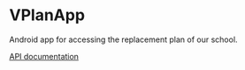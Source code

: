 VPlanApp
========

Android app for accessing the replacement plan of our school.


[API documentation](https://github.com/skyrising/VPlanApp/blob/master/API.md)
